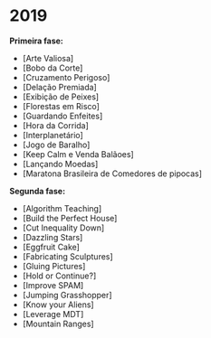 # 2019
**Primeira fase:**
- [Arte Valiosa]
- [Bobo da Corte]
- [Cruzamento Perigoso]
- [Delação Premiada]
- [Exibição de Peixes]
- [Florestas em Risco]
- [Guardando Enfeites]
- [Hora da Corrida]
- [Interplanetário]
- [Jogo de Baralho]
- [Keep Calm e Venda Balãoes]
- [Lançando Moedas]
- [Maratona Brasileira de Comedores de pipocas]

**Segunda fase:**
- [Algorithm Teaching]
- [Build the Perfect House]
- [Cut Inequality Down]
- [Dazzling Stars]
- [Eggfruit Cake]
- [Fabricating Sculptures]
- [Gluing Pictures]
- [Hold or Continue?]
- [Improve SPAM]
- [Jumping Grasshopper]
- [Know your Aliens]
- [Leverage MDT]
- [Mountain Ranges]